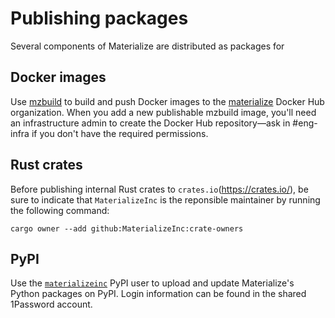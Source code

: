 # Publishing packages

Several components of Materialize are distributed as packages for

## Docker images

Use [mzbuild](mzbuild.md) to build and push Docker images to the
[materialize](https://hub.docker.com/u/materialize) Docker Hub organization.
When you add a new publishable mzbuild image, you'll need an infrastructure
admin to create the Docker Hub repository—ask in #eng-infra if you don't have
the required permissions.

## Rust crates

Before publishing internal Rust crates to `crates.io`(https://crates.io/), be
sure to indicate that `MaterializeInc` is the reponsible maintainer by running
the following command:

```shell
cargo owner --add github:MaterializeInc:crate-owners
```

## PyPI

Use the [`materializeinc`](https://pypi.org/user/materializeinc/) PyPI user to
upload and update Materialize's Python packages on PyPI. Login information can
be found in the shared 1Password account.
